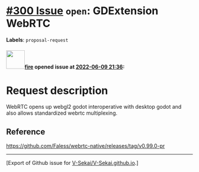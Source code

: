 # [\#300 Issue](https://github.com/V-Sekai/V-Sekai.github.io/issues/300) `open`: GDExtension WebRTC 
**Labels**: `proposal-request`


#### <img src="https://avatars.githubusercontent.com/u/32321?u=c2e06a3d2b49a467aa907e54aa259516440267cc&v=4" width="50">[fire](https://github.com/fire) opened issue at [2022-06-09 21:36](https://github.com/V-Sekai/V-Sekai.github.io/issues/300):

# Request description

WebRTC opens up webgl2 godot interoperative with desktop godot and also allows standardized webrtc multiplexing.

## Reference

https://github.com/Faless/webrtc-native/releases/tag/v0.99.0-pr




-------------------------------------------------------------------------------



[Export of Github issue for [V-Sekai/V-Sekai.github.io](https://github.com/V-Sekai/V-Sekai.github.io).]
